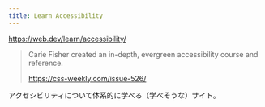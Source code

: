 ```yaml
---
title: Learn Accessibility
---
```


https://web.dev/learn/accessibility/

> Carie Fisher created an in-depth, evergreen accessibility course and reference.
> 
> https://css-weekly.com/issue-526/

アクセシビリティについて体系的に学べる（学べそうな）サイト。

